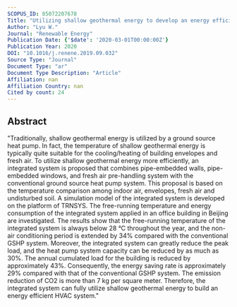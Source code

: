 ```yaml
---
SCOPUS_ID: 85072207678
Title: "Utilizing shallow geothermal energy to develop an energy efficient HVAC system"
Author: "Lyu W."
Journal: "Renewable Energy"
Publication Date: {'$date': '2020-03-01T00:00:00Z'}
Publication Year: 2020
DOI: "10.1016/j.renene.2019.09.032"
Source Type: "Journal"
Document Type: "ar"
Document Type Description: "Article"
Affiliation: nan
Affiliation Country: nan
Cited by count: 24
---
```


## Abstract
"Traditionally, shallow geothermal energy is utilized by a ground source heat pump. In fact, the temperature of shallow geothermal energy is typically quite suitable for the cooling/heating of building envelopes and fresh air. To utilize shallow geothermal energy more efficiently, an integrated system is proposed that combines pipe-embedded walls, pipe-embedded windows, and fresh air pre-handling system with the conventional ground source heat pump system. This proposal is based on the temperature comparison among indoor air, envelopes, fresh air and undisturbed soil. A simulation model of the integrated system is developed on the platform of TRNSYS. The free-running temperature and energy consumption of the integrated system applied in an office building in Beijing are investigated. The results show that the free-running temperature of the integrated system is always below 28 °C throughout the year, and the non-air conditioning period is extended by 34% compared with the conventional GSHP system. Moreover, the integrated system can greatly reduce the peak load, and the heat pump system capacity can be reduced by as much as 30%. The annual cumulated load for the building is reduced by approximately 43%. Consequently, the energy saving rate is approximately 29% compared with that of the conventional GSHP system. The emission reduction of CO2 is more than 7 kg per square meter. Therefore, the integrated system can fully utilize shallow geothermal energy to build an energy efficient HVAC system."
